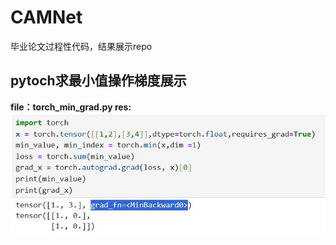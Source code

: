 # CAMNet
毕业论文过程性代码，结果展示repo

## pytoch求最小值操作梯度展示
**file：torch_min_grad.py
res:**
![image](img/torch_min_grad_res.jpg)
